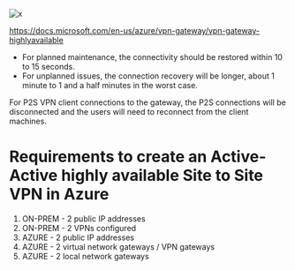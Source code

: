 ![x](https://i.imgur.com/p3e4Prv.png)

https://docs.microsoft.com/en-us/azure/vpn-gateway/vpn-gateway-highlyavailable

- For planned maintenance, the connectivity should be restored within 10 to 15 seconds. 
- For unplanned issues, the connection recovery will be longer, about 1 minute to 1 and a half minutes in the worst case. 

For P2S VPN client connections to the gateway, the P2S connections will be disconnected and the users will need to reconnect from the client machines.

# Requirements to create an Active-Active highly available Site to Site VPN in Azure
1. ON-PREM - 2 public IP addresses
1. ON-PREM - 2 VPNs configured
1. AZURE - 2 public IP addresses
1. AZURE - 2 virtual network gateways / VPN gateways
1. AZURE - 2 local network gateways
